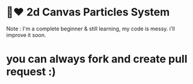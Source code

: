 # ​🎈​❤️️​ 2d Canvas Particles System 
Note : I'm a complete beginner & still learning, my code is messy. i'll improve it soon.
<h1> you can always fork and create pull request :)</h1>
